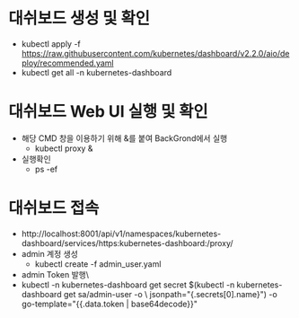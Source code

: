 # 대쉬보드 생성 및 확인
 - kubectl apply -f https://raw.githubusercontent.com/kubernetes/dashboard/v2.2.0/aio/deploy/recommended.yaml
 - kubectl get all -n kubernetes-dashboard

# 대쉬보드 Web UI 실행 및 확인
  - 해당 CMD 창을 이용하기 위해 &를 붙여 BackGrond에서 실행
    - kubectl proxy &
  - 실행확인
    - ps -ef

# 대쉬보드 접속
  - http://localhost:8001/api/v1/namespaces/kubernetes-dashboard/services/https:kubernetes-dashboard:/proxy/
  - admin 계정 생성
    - kubectl create -f admin_user.yaml
  - admin Token 발행\
  -   kubectl -n kubernetes-dashboard get secret $(kubectl -n kubernetes-dashboard get sa/admin-user -o \\
        jsonpath="{.secrets[0].name}") -o go-template="{{.data.token | base64decode}}"

